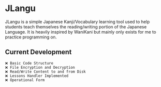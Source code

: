 # JLangu
JLangu is a simple Japanese Kanji/Vocabulary learning tool used to help students teach themselves the reading/writing portion of the Japanese Language. It is heavily inspired by WaniKani but mainly only exists for me to practice programming on.

## Current Development
```
❌ Basic Code Structure
❌ File Encryption and Decryption
❌ Read/Write Content to and from Disk
❌ Lessons Handler Implemented
❌ Operational Form
```
